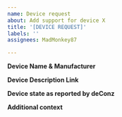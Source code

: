 ```yaml
---
name: Device request
about: Add support for device X
title: '[DEVICE REQUEST]'
labels: ''
assignees: MadMonkey87

---
```


**Device Name & Manufacturer**
<!--- Aqara Cube --->

**Device Description Link**
<!--- https://www.aqara.com/us/cube.html --->

**Device state as reported by deConz**
<!--- Is this device a light or a sensor resource? How does it look like trough the api? IF YOU DO NOT KNOW THESE DETAILS PLEASE GO TO THE APP CONFIG IN HOMEY => ADVANCED => SCROLL DOWN TO 'USAGE DATA', CLICK 'COPY TO CLIPBOARD' AND PASTE THE CONTENT HERE--->

<!---
sensor resource
{
  "config": {
    "battery": 100,
    "lock": false,
    "on": true,
    "reachable": true
  },
  "ep": 11,
  "etag": "a43862f76b7fa48b0fbb9107df123b0e",
  "lastseen": "2021-03-06T22:25Z",
  "manufacturername": "Onesti Products AS",
  "modelid": "easyCodeTouch_v1",
  "name": "easyCodeTouch_v1",
  "state": {
    "lastupdated": "2021-03-06T21:25:45.624",
    "lockstate": "unlocked"
  },
  "swversion": "20201211",
  "type": "ZHADoorLock",
  "uniqueid": "xx:xx:xx:xx:xx:xx:xx:xx-xx-0101"
}
--->

**Additional context**
<!--- Anything that might help, i.e what status values are possible, or a link to a documentation, images etc. --->
